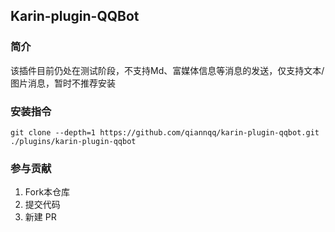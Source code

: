 ## Karin-plugin-QQBot
### 简介
该插件目前仍处在测试阶段，不支持Md、富媒体信息等消息的发送，仅支持文本/图片消息，暂时不推荐安装
### 安装指令
```
git clone --depth=1 https://github.com/qiannqq/karin-plugin-qqbot.git ./plugins/karin-plugin-qqbot
```
### 参与贡献

1. Fork本仓库
2. 提交代码
3. 新建 PR